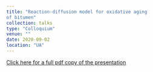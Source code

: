 ```yaml
---
title: "Reaction-diffusion model for oxidative aging
of bitumen"
collection: talks
type: "Colloquium"
venue: ""
date: 2020-09-02
location: "UA"
---
```


<a href="{{site.url}}{{site.baseurl}}/files/AgeingBitumen.pdf" class="uline" target="_blank">Click here for a full pdf copy of the presentation </a>
